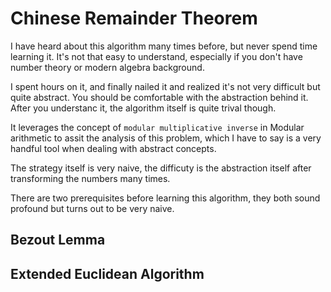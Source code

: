 # Chinese Remainder Theorem

I have heard about this algorithm many times before, but never spend time learning it.
It's not that easy to understand, especially if you don't have number theory or modern algebra background.

I spent hours on it, and finally nailed it and realized it's not very difficult but quite abstract.
You should be comfortable with the abstraction behind it. After you understanc it, the algorithm itself is
quite trival though.

It leverages the concept of `modular multiplicative inverse` in Modular arithmetic to assit the analysis
of this problem, which I have to say is a very handful tool when dealing with abstract concepts.

The strategy itself is very naive, the difficuty is the abstraction itself after transforming the numbers
many times.


There are two prerequisites before learning this algorithm, they both sound profound but turns out to be
very naive.

## Bezout Lemma

## Extended Euclidean Algorithm